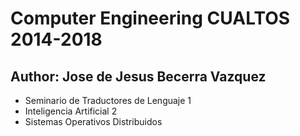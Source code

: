 # Computer Engineering CUALTOS 2014-2018 #
## Author: Jose de Jesus Becerra Vazquez ##
* Seminario de Traductores de Lenguaje 1
* Inteligencia Artificial 2
* Sistemas Operativos Distribuidos